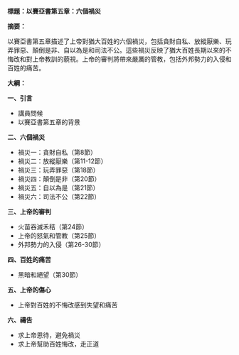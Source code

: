 **標題：以賽亞書第五章：六個禍災**

**摘要：**

以賽亞書第五章描述了上帝對猶大百姓的六個禍災，包括貪財自私、放縱厭樂、玩弄罪惡、顛倒是非、自以為是和司法不公。這些禍災反映了猶大百姓長期以來的不悔改和對上帝教訓的藐視。上帝的審判將帶來嚴厲的管教，包括外邦勢力的入侵和百姓的痛苦。

**大綱：**

**一、引言**
* 講員問候
* 以賽亞書第五章的背景

**二、六個禍災**
* 禍災一：貪財自私（第8節）
* 禍災二：放縱厭樂（第11-12節）
* 禍災三：玩弄罪惡（第18節）
* 禍災四：顛倒是非（第20節）
* 禍災五：自以為是（第21節）
* 禍災六：司法不公（第22節）

**三、上帝的審判**
* 火苗吞滅禾秸（第24節）
* 上帝的怒氣和管教（第25節）
* 外邦勢力的入侵（第26-30節）

**四、百姓的痛苦**
* 黑暗和絕望（第30節）

**五、上帝的傷心**
* 上帝對百姓的不悔改感到失望和痛苦

**六、禱告**
* 求上帝恩待，避免禍災
* 求上帝幫助百姓悔改，走正道